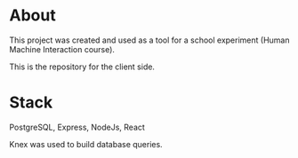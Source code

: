 # About

This project was created and used as a tool for a school experiment (Human Machine Interaction course).

This is the repository for the client side.

# Stack

PostgreSQL, Express, NodeJs, React

Knex was used to build database queries.

